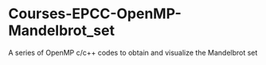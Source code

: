 # Courses-EPCC-OpenMP-Mandelbrot_set
A series of OpenMP c/c++ codes to obtain and visualize the Mandelbrot set
